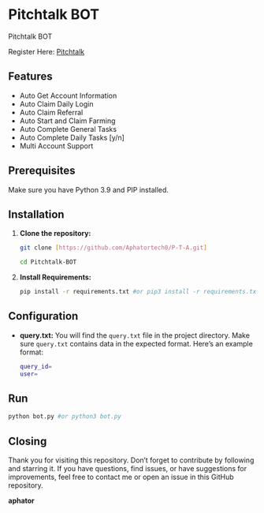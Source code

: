 
# Pitchtalk BOT
Pitchtalk BOT

Register Here: [Pitchtalk](https://t.me/pitchtalk_bot/app?startapp=56f9e6)

## Features

- Auto Get Account Information
- Auto Claim Daily Login
- Auto Claim Referral
- Auto Start and Claim Farming
- Auto Complete General Tasks
- Auto Complete Daily Tasks [y/n]
- Multi Account Support

## Prerequisites

Make sure you have Python 3.9 and PIP installed.

## Installation

1. **Clone the repository:**
   ```bash
   git clone [https://github.com/Aphatortech0/P-T-A.git]
   ```
   ```bash
   cd Pitchtalk-BOT
   ```

2. **Install Requirements:**
   ```bash
   pip install -r requirements.txt #or pip3 install -r requirements.txt
   ```

## Configuration

- **query.txt:** You will find the `query.txt` file in the project directory. Make sure `query.txt` contains data in the expected format. Here’s an example format:

  ```bash
  query_id=
  user=
  ```

## Run

```bash
python bot.py #or python3 bot.py
```

## Closing

Thank you for visiting this repository. Don’t forget to contribute by following and starring it. If you have questions, find issues, or have suggestions for improvements, feel free to contact me or open an issue in this GitHub repository.

**aphator** 

